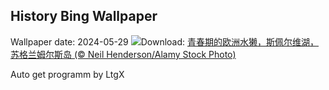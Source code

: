 ## History Bing Wallpaper
Wallpaper date: 2024-05-29
![](https://www.bing.com/th?id=OHR.MullOtter_ZH-CN9691813587_UHD.jpg&w=1000)Download: [青春期的欧洲水獭，斯佩尔维湖，苏格兰姆尔斯岛 (© Neil Henderson/Alamy Stock Photo)](https://www.bing.com/th?id=OHR.MullOtter_ZH-CN9691813587_UHD.jpg)

Auto get programm by LtgX
